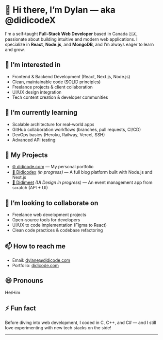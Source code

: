 # 👋 Hi there, I’m Dylan — aka **@didicodeX**

I'm a self-taught **Full-Stack Web Developer** based in Canada 🇨🇦, passionate about building intuitive and modern web applications. I specialize in **React**, **Node.js**, and **MongoDB**, and I’m always eager to learn and grow.

## 👀 I’m interested in
- Frontend & Backend Development (React, Next.js, Node.js)
- Clean, maintainable code (SOLID principles)
- Freelance projects & client collaboration
- UI/UX design integration
- Tech content creation & developer communities

## 🌱 I’m currently learning
- Scalable architecture for real-world apps
- GitHub collaboration workflows (branches, pull requests, CI/CD)
- DevOps basics (Heroku, Railway, Vercel, SSH)
- Advanced API testing

## 💼 My Projects
- [🌐 didicode.com](https://didicode.com) — My personal portfolio  
- [📝 Didicodex](https://didicodex.com) *(in progress)* — A full blog platform built with Node.js and Next.js  
- [📅 Didimeet](https://www.figma.com/design/8Okw3re1qwaVqYyIhilQgT/didimeet?m=auto&t=f08tNNZPkMSRidk5-1) *(UI Design in progress)* — An event management app from scratch (API + UI)

## 💞️ I’m looking to collaborate on
- Freelance web development projects
- Open-source tools for developers
- UI/UX to code implementation (Figma to React)
- Clean code practices & codebase refactoring

## 📫 How to reach me
- Email: [dylane@didicode.com](mailto:dylane@didicode.com)
- Portfolio: [didicode.com](https://didicode.com)

## 😄 Pronouns
He/Him

## ⚡ Fun fact
Before diving into web development, I coded in C, C++, and C# — and I still love experimenting with new tech stacks on the side!

---

<!---
didicodeX/didicodeX is a ✨ special ✨ repository because its `README.md` (this file) appears on your GitHub profile.
You can click the Preview link to take a look at your changes.
--->
